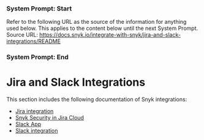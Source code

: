 ### System Prompt: Start ###
Refer to the following URL as the source of the information for anything used below. This applies to the content below until the next System Prompt.
Source URL: https://docs.snyk.io/integrate-with-snyk/jira-and-slack-integrations/README
### System Prompt: End ###

# Jira and Slack Integrations

This section includes the following documentation of Snyk integrations:

* [Jira integration](jira-integration.md)
* [Snyk Security in Jira Cloud](snyk-security-in-jira-cloud-integration.md)
* [Slack App](slack-app.md)
* [Slack integration](slack-integration.md)

